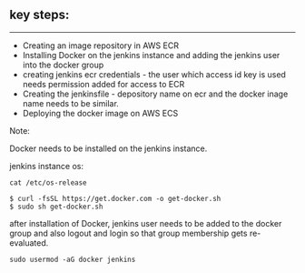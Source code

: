 ## key steps:
---

  - Creating an image repository in AWS ECR
  - Installing Docker on the jenkins instance and adding the jenkins user into the docker group
  - creating jenkins ecr credentials - the user which access id key is used needs permission added for access to ECR
  - Creating the jenkinsfile - depository name on ecr and the docker inage name needs to be similar.
  - Deploying the docker image on AWS ECS


Note:

Docker needs to be installed on the jenkins instance. 

jenkins instance os:

```
cat /etc/os-release
```


```
$ curl -fsSL https://get.docker.com -o get-docker.sh
$ sudo sh get-docker.sh
```

after installation of Docker, jenkins user needs to be added to the docker group and also logout and login so that group membership gets re-evaluated.

```
sudo usermod -aG docker jenkins

```
